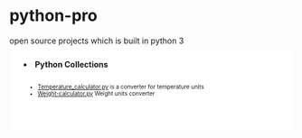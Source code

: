 
<h1>python-pro</h1>
open source projects which is built in python 3

<li style="padding:25px; background-color:white;border-radius:10px;"> <b> Python Collections</b>
<ul style="padding:25px;font-size:10px"><li> <a href="https://github.com/amalbenny/python-pro/blob/cap/temperature-calc/Temperature_calculator.py" >Temperature_calculator.py</a>
is a converter for temperature units<br/> 
 <script src="https://ideone.com/e.js/cELp7M" type="text/javascript" ></script>
</li>
<li><a href="https://github.com/amalbenny/python-pro/blob/cap/weight-calc/weight-calculator.py">Weight-calculator.py</a> Weight units converter</br>
</ul>
</li>
